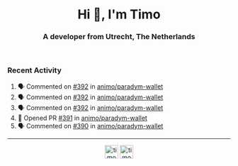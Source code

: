 <h1 align="center">Hi 👋, I'm Timo</h1>
<h3 align="center">A developer from Utrecht, The Netherlands</h3>
<br/>
<!-- https://github.com/rahuldkjain/github-profile-readme-generator --!>

<!--  <p align="left"><img src="https://github-readme-stats.vercel.app/api?username=timoglastra&show_icons=true&count_private=true&" alt="timoglastra" /></p> --!>

<!--
Github language stats
<p align="left"><img src="https://github-readme-stats.vercel.app/api/top-langs/?username=timoglastra&layout=compact" alt="timoglastra" /><p>
-->

<!-- Codestats language stats -->
<!-- <p align="left"><img src="https://codestats-readme.vercel.app/api/top-langs/?username=timoglastra&layout=compact&language_count=12" alt="timoglastra" /><p>    --!>
  
<h3>Recent Activity</h3>

<!--START_SECTION:activity-->
1. 🗣 Commented on [#392](https://github.com/animo/paradym-wallet/issues/392#issuecomment-3457650957) in [animo/paradym-wallet](https://github.com/animo/paradym-wallet)
2. 🗣 Commented on [#392](https://github.com/animo/paradym-wallet/issues/392#issuecomment-3456497965) in [animo/paradym-wallet](https://github.com/animo/paradym-wallet)
3. 🗣 Commented on [#392](https://github.com/animo/paradym-wallet/issues/392#issuecomment-3455749937) in [animo/paradym-wallet](https://github.com/animo/paradym-wallet)
4. 💪 Opened PR [#391](undefined) in [animo/paradym-wallet](https://github.com/animo/paradym-wallet)
5. 🗣 Commented on [#390](https://github.com/animo/paradym-wallet/issues/390#issuecomment-3443138098) in [animo/paradym-wallet](https://github.com/animo/paradym-wallet)
<!--END_SECTION:activity-->

---

<p align="center">
<a href="https://twitter.com/timoglastra" target="blank"><img align="center" src="https://cdn.jsdelivr.net/npm/simple-icons@3.0.1/icons/twitter.svg" alt="timoglastra" height="30" width="30" /></a>
<a href="https://linkedin.com/in/timoglastra" target="blank"><img align="center" src="https://cdn.jsdelivr.net/npm/simple-icons@3.0.1/icons/linkedin.svg" alt="timoglastra" height="30" width="30" /></a>
</p>



